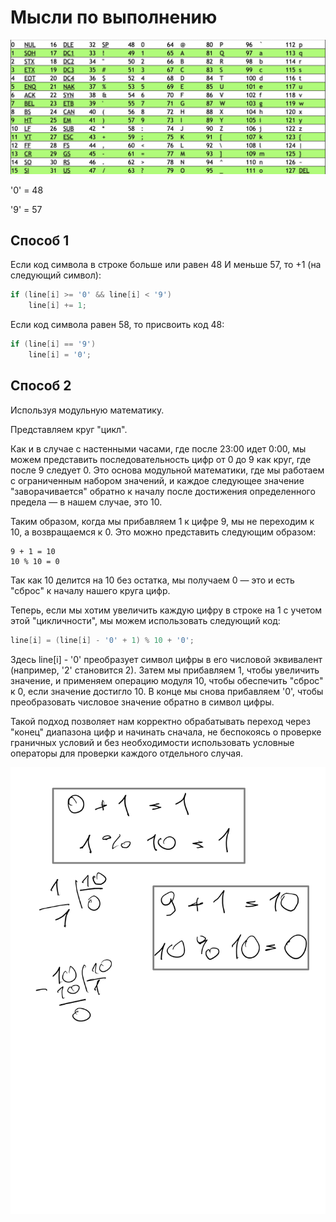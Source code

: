 # Мысли по выполнению

![ASCII-таблица](images/7_ascii.jpg)

'0' = 48

'9' = 57

## Способ 1

Если код символа в строке больше или равен 48 И меньше 57, то +1 (на следующий символ):

```cpp
if (line[i] >= '0' && line[i] < '9')
    line[i] += 1;
```

Если код символа равен 58, то присвоить код 48:

```cpp
if (line[i] == '9')
    line[i] = '0';
```

## Способ 2

Используя модульную математику.

Представляем круг "цикл".

Как и в случае с настенными часами, где после 23:00 идет 0:00, мы можем представить последовательность цифр от 0 до 9 как круг, где после 9 следует 0. Это основа модульной математики, где мы работаем с ограниченным набором значений, и каждое следующее значение "заворачивается" обратно к началу после достижения определенного предела — в нашем случае, это 10.

Таким образом, когда мы прибавляем 1 к цифре 9, мы не переходим к 10, а возвращаемся к 0. Это можно представить следующим образом:

```code
9 + 1 = 10
10 % 10 = 0
```

Так как 10 делится на 10 без остатка, мы получаем 0 — это и есть "сброс" к началу нашего круга цифр.

Теперь, если мы хотим увеличить каждую цифру в строке на 1 с учетом этой "цикличности", мы можем использовать следующий код:

```cpp
line[i] = (line[i] - '0' + 1) % 10 + '0';
```

Здесь line[i] - '0' преобразует символ цифры в его числовой эквивалент (например, '2' становится 2). Затем мы прибавляем 1, чтобы увеличить значение, и применяем операцию модуля 10, чтобы обеспечить "сброс" к 0, если значение достигло 10. В конце мы снова прибавляем '0', чтобы преобразовать числовое значение обратно в символ цифры.

Такой подход позволяет нам корректно обрабатывать переход через "конец" диапазона цифр и начинать сначала, не беспокоясь о проверке граничных условий и без необходимости использовать условные операторы для проверки каждого отдельного случая.

![Вычисления](images/math.png)
